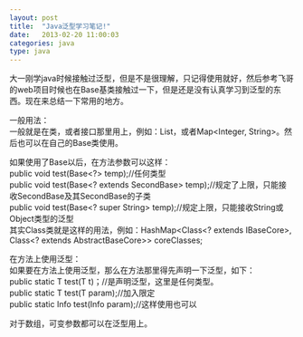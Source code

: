 ```yaml
---
layout: post
title:  "Java泛型学习笔记!"
date:   2013-02-20 11:00:03
categories: java
type: java
---
```


大一刚学java时候接触过泛型，但是不是很理解，只记得<T>使用就好，然后参考飞哥的web项目时候也在Base基类接触过一下，但是还是没有认真学习到泛型的东西。现在来总结一下常用的地方。

一般用法：  
一般就是在类，或者接口那里用上，例如：List<String>，或者Map<Integer, String>。然后也可以在自己的Base类使用<T>。

如果使用了Base<T>以后，在方法参数可以这样：  
public void test(Base<?> temp);//任何类型  
public void test(Base<? extends SecondBase> temp);//规定了上限，只能接收SecondBase及其SecondBase的子类     
public void test(Base<? super String> temp);//规定上限，只能接收String或Object类型的泛型  
其实Class类就是这样的用法，例如：HashMap<Class<? extends IBaseCore>, Class<? extends AbstractBaseCore>> coreClasses;  

在方法上使用泛型：  
如果要在方法上使用泛型，那么在方法那里得先声明一下泛型，如下：  
public static <T> T test(T t)；//<T>是声明泛型，这里是任何类型。  
public static <T extends Base> T test(T param);//加入限定  
public static <T extends Base> Info<T> test(Info<T> param);//这样使用也可以


对于数组，可变参数都可以在泛型用上。
   